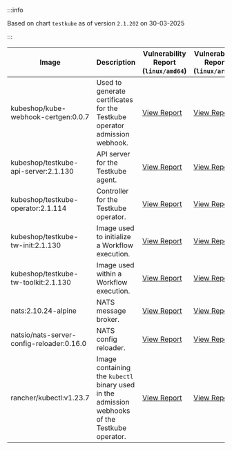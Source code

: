 :::info

Based on chart `testkube` as of version `2.1.202` on 30-03-2025

:::

| Image | Description | Vulnerability Report (`linux/amd64`) | Vulnerability Report (`linux/arm64`) | Docker Image |
|-------|-------------|----------------------------------------|----------------------------------------|--------------|
| kubeshop/kube-webhook-certgen:0.0.7 | Used to generate certificates for the Testkube operator admission webhook. | [View Report](./kube-webhook-certgen-0.0.7_linux_amd64.md) | [View Report](./kube-webhook-certgen-0.0.7_linux_arm64.md) | [View Image](https://hub.docker.com/layers/kubeshop/kube-webhook-certgen/0.0.7/images/sha256-99c5ac7ef7cf17b180a3ae9d11144120ff203017d6bd805dc95ab2648a5a6e7e?context=explore) |
| kubeshop/testkube-api-server:2.1.130 | API server for the Testkube agent. | [View Report](./testkube-api-server-2.1.130_linux_amd64.md) | [View Report](./testkube-api-server-2.1.130_linux_arm64.md) | [View Image](https://hub.docker.com/layers/kubeshop/testkube-api-server/2.1.130/images/sha256-038e17188733ad50ea0a60e1a6eba5608e17228512a971b0abd3b05281ffe5b8?context=explore) |
| kubeshop/testkube-operator:2.1.114 | Controller for the Testkube operator. | [View Report](./testkube-operator-2.1.114_linux_amd64.md) | [View Report](./testkube-operator-2.1.114_linux_arm64.md) | [View Image](https://hub.docker.com/layers/kubeshop/testkube-operator/2.1.114/images/sha256-991e29661ac75736b10a7ec5a1dc37076c0c1e21195c2e1fe0df6ed8a0d39964?context=explore) |
| kubeshop/testkube-tw-init:2.1.130 | Image used to initialize a Workflow execution. | [View Report](./testkube-tw-init-2.1.130_linux_amd64.md) | [View Report](./testkube-tw-init-2.1.130_linux_arm64.md) | [View Image](https://hub.docker.com/layers/kubeshop/testkube-tw-init/2.1.130/images/sha256-88221b3d292772b5c7082b737a5ad0cc05ec0dfba3cd6d656c2ce943777fe096?context=explore) |
| kubeshop/testkube-tw-toolkit:2.1.130 | Image used within a Workflow execution. | [View Report](./testkube-tw-toolkit-2.1.130_linux_amd64.md) | [View Report](./testkube-tw-toolkit-2.1.130_linux_arm64.md) | [View Image](https://hub.docker.com/layers/kubeshop/testkube-tw-toolkit/2.1.130/images/sha256-2233acfbc5036f22c5972f05d075601b84f51d0c7df42b3c5b0982c4c0c04c86?context=explore) |
| nats:2.10.24-alpine | NATS message broker. | [View Report](./nats-2.10.24-alpine_linux_amd64.md) | [View Report](./nats-2.10.24-alpine_linux_arm64.md) | [View Image](https://hub.docker.com/layers/library/nats/2.10.24-alpine/images/sha256-d13ec5ce79a02e1be937820dd36db611e25bd0c08cd9947fa9a5d52a56bf91fc?context=explore) |
| natsio/nats-server-config-reloader:0.16.0 | NATS config reloader. | [View Report](./nats-server-config-reloader-0.16.0_linux_amd64.md) | [View Report](./nats-server-config-reloader-0.16.0_linux_arm64.md) | [View Image](https://hub.docker.com/layers/natsio/nats-server-config-reloader/0.16.0/images/sha256-6e1f185d0f39fdf6032872bd20f1ce134d4e18c923d55f7cf93d40afcf6a8ffe?context=explore) |
| rancher/kubectl:v1.23.7 | Image containing the `kubectl` binary used in the admission webhooks of the Testkube operator. | [View Report](./kubectl-v1.23.7_linux_amd64.md) | [View Report](./kubectl-v1.23.7_linux_arm64.md) | [View Image](https://hub.docker.com/layers/rancher/kubectl/v1.23.7/images/sha256-139cffe27d95d9b3cdeb782a7456cf5eb6a2d18b7a90b85a2c0bde4ff295bae8?context=explore) |
